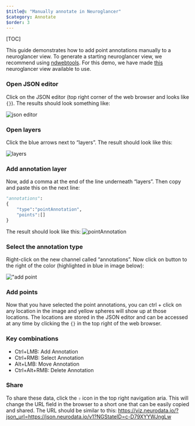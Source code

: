 ```yaml
---
$title@: "Manually annotate in Neuroglancer"
$category: Annotate
$order: 3
---
```


[TOC]

This guide demonstrates how to add point annotations manually to a neuroglancer view.  To generate a starting neuroglancer view, we recommend using <a href="https://ndwebtools.neurodata.io" target="_blank" rel="noopener">ndwebtools</a>.  For this demo, we have made <a href="https://viz.neurodata.io/?json_url=https://json.neurodata.io/v1?NGStateID=c-D79XYYWJngLw" target="_blank" rel="noopener">this</a> neuroglancer view available to use.

### Open JSON editor

Click on the JSON editor (top right corner of the web browser and looks like `{}`). The results should look something like:

![json editor](/static/images/help/json_editor.png "json editor")

### Open layers

Click the blue arrows next to “layers”. The result should look like this:

![layers](/static/images/help/layers.png "layers")

### Add annotation layer

Now, add a comma at the end of the line underneath “layers”. Then copy and paste this on the next line:

```python
"annotations":
{
    "type":"pointAnnotation",
    "points":[]
}
```

The result should look like this:
![pointAnnotation](/static/images/help/point_annotations.png "pointAnnotation")

### Select the annotation type

Right-click on the new channel called “annotations”. Now click on button to the right of the color (highlighted in blue in image below):

!["add point](/static/images/help/add_point.png "add point")

### Add points

Now that you have selected the point annotations, you can ctrl + click on any location in the image and yellow spheres will show up at those locations. The locations are stored in the JSON editor and can be accessed at any time by clicking the `{}` in the top right of the web browser.

### Key combinations

- Ctrl+LMB: Add Annotation
- Ctrl+RMB: Select Annotation
- Alt+LMB: Move Annotation
- Ctrl+Alt+RMB: Delete Annotation

### Share

To share these data, click the `⇧` icon in the top right navigation aria.  This will change the URL field in the browser to a short one that can be easily copied and shared.  The URL should be similar to this: <a href="https://viz.neurodata.io/?json_url=https://json.neurodata.io/v1?NGStateID=c-D79XYYWJngLw" target="_blank" rel="noopener">https://viz.neurodata.io/?json_url=https://json.neurodata.io/v1?NGStateID=c-D79XYYWJngLw</a>